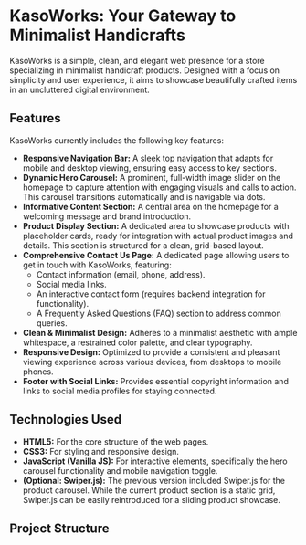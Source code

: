 # KasoWorks: Your Gateway to Minimalist Handicrafts

KasoWorks is a simple, clean, and elegant web presence for a store specializing in minimalist handicraft products. Designed with a focus on simplicity and user experience, it aims to showcase beautifully crafted items in an uncluttered digital environment.

## Features

KasoWorks currently includes the following key features:

* **Responsive Navigation Bar:** A sleek top navigation that adapts for mobile and desktop viewing, ensuring easy access to key sections.
* **Dynamic Hero Carousel:** A prominent, full-width image slider on the homepage to capture attention with engaging visuals and calls to action. This carousel transitions automatically and is navigable via dots.
* **Informative Content Section:** A central area on the homepage for a welcoming message and brand introduction.
* **Product Display Section:** A dedicated area to showcase products with placeholder cards, ready for integration with actual product images and details. This section is structured for a clean, grid-based layout.
* **Comprehensive Contact Us Page:** A dedicated page allowing users to get in touch with KasoWorks, featuring:
    * Contact information (email, phone, address).
    * Social media links.
    * An interactive contact form (requires backend integration for functionality).
    * A Frequently Asked Questions (FAQ) section to address common queries.
* **Clean & Minimalist Design:** Adheres to a minimalist aesthetic with ample whitespace, a restrained color palette, and clear typography.
* **Responsive Design:** Optimized to provide a consistent and pleasant viewing experience across various devices, from desktops to mobile phones.
* **Footer with Social Links:** Provides essential copyright information and links to social media profiles for staying connected.

## Technologies Used

* **HTML5:** For the core structure of the web pages.
* **CSS3:** For styling and responsive design.
* **JavaScript (Vanilla JS):** For interactive elements, specifically the hero carousel functionality and mobile navigation toggle.
* **(Optional: Swiper.js):** The previous version included Swiper.js for the product carousel. While the current product section is a static grid, Swiper.js can be easily reintroduced for a sliding product showcase.

## Project Structure
